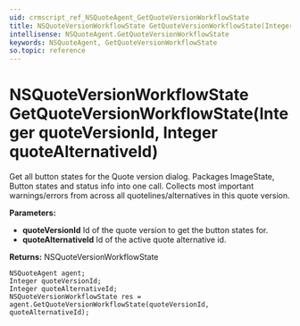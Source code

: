 ```yaml
---
uid: crmscript_ref_NSQuoteAgent_GetQuoteVersionWorkflowState
title: NSQuoteVersionWorkflowState GetQuoteVersionWorkflowState(Integer quoteVersionId, Integer quoteAlternativeId)
intellisense: NSQuoteAgent.GetQuoteVersionWorkflowState
keywords: NSQuoteAgent, GetQuoteVersionWorkflowState
so.topic: reference
---
```


# NSQuoteVersionWorkflowState GetQuoteVersionWorkflowState(Integer quoteVersionId, Integer quoteAlternativeId)

Get all button states for the Quote version dialog. Packages ImageState, Button states and status info into one call. Collects most important warnings/errors from across all quotelines/alternatives in this quote version.

**Parameters:**
 - **quoteVersionId** Id of the quote version to get the button states for.
 - **quoteAlternativeId** Id of the active quote alternative id.

**Returns:** NSQuoteVersionWorkflowState

```crmscript
NSQuoteAgent agent;
Integer quoteVersionId;
Integer quoteAlternativeId;
NSQuoteVersionWorkflowState res = agent.GetQuoteVersionWorkflowState(quoteVersionId, quoteAlternativeId);
```

